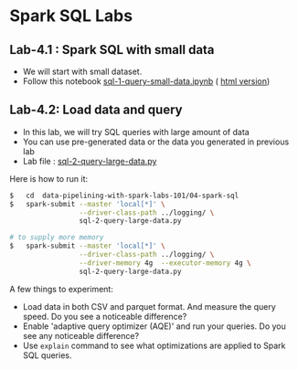 <link rel='stylesheet' href='../assets/css/main.css'/>

# Spark SQL Labs

## Lab-4.1 : Spark SQL with small data

* We will start with small dataset.
* Follow this notebook [sql-1-query-small-data.ipynb](sql-1-query-small-data.ipynb)  ( [html version](sql-1-query-small-data.html))

## Lab-4.2: Load data and query

* In this lab, we will try SQL queries with large amount of data
* You can use pre-generated data or the data you generated in previous lab
* Lab file : [sql-2-query-large-data.py](sql-2-query-large-data.py)

Here is how to run it:

```bash
$   cd  data-pipelining-with-spark-labs-101/04-spark-sql
$   spark-submit --master 'local[*]' \
                 --driver-class-path ../logging/ \
                 sql-2-query-large-data.py

# to supply more memory
$   spark-submit --master 'local[*]' \
                 --driver-class-path ../logging/ \
                 --driver-memory 4g  --executor-memory 4g \
                 sql-2-query-large-data.py
```

A few things to experiment:

* Load data in both CSV and parquet format.  And measure the query speed.  Do you see a noticeable difference?
* Enable 'adaptive query optimizer (AQE)' and run your queries.  Do you see any noticeable difference?
* Use `explain` command to see what optimizations are applied to Spark SQL queries.
